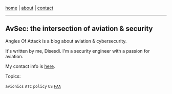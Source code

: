 
<a href="https://disesdi.github.io/" target="_blank" rel="noopener noreferrer">home</a> \| 
<a href="https://cx7.dev/research/security.html" target="_blank" rel="noopener noreferrer">about</a> \| 
<a href="https://cx7.dev/research/policy.html" target="_blank" rel="noopener noreferrer">contact</a>

-----

## AvSec: the intersection of aviation & security

Angles Of Attack is a blog about aviation & cybersecurity. 

It's written by me, Disesdi. I'm a security engineer with a passion for aviation. 

My contact info is [here](https://cr1.dev/contact.html).

Topics:

`avionics`
`ATC` 
`policy`  `US`  [`FAA`](https://google.com)
